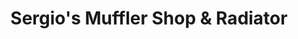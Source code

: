 ---
title: "Sergio's Muffler Shop & Radiator"
url: /ceres/sergios-muffler-shop-and-radiator/
shop: shop
---